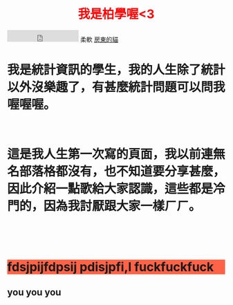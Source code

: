 
<!DOCTYPE html>
<html>
  <h1 style="text-align: center;"><strong><span style="color: #ff0000;">我是柏學喔&lt;3</span></strong></h1>
<p style="text-align: left;"><embed src="https://www.youtube.com/watch?v=g5Dzd_64fII" width="165" height="27"></embed> 柔軟 <span style="text-decoration: underline;">房東的貓</span></p>
<h1>我是統計資訊的學生，我的人生除了統計以外沒樂趣了，有甚麼統計問題可以問我喔喔喔。</h1>
<p>&nbsp;</p>
<h1>這是我人生第一次寫的頁面，我以前連無名部落格都沒有，也不知道要分享甚麼，因此介紹一點歌給大家認識，這些都是冷門的，因為我討厭跟大家一樣ㄏㄏ。</h1>
<p>&nbsp;</p>
<p>&nbsp;</p>
  
  <h1 style="background-color:rgb(255, 99, 71);">fdsjpijfdpsij pdisjpfi,l fuckfuckfuck</h1>
  <h2> you you you</h2>

</html>



